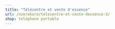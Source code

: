 ```yaml
---
title: "Télécentre et vente d'essence"
url: /nzerekore/telecentre-et-vente-dessence-3/
shop: téléphone portable
---
```

